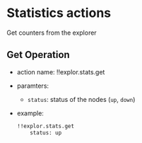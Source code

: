# Statistics actions
Get counters from the explorer

## Get Operation
- action name: !!explor.stats.get
- paramters: 
    - `status`: status of the nodes (`up`, `down`)

- example:
    ```bash
    !!explor.stats.get
        status: up
    ```